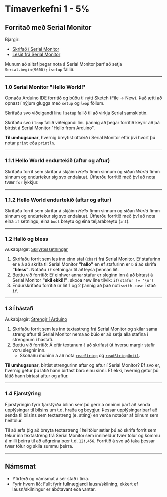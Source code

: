 # Tímaverkefni 1 - 5%

## Forritað með Serial Monitor

Bjargir:

- [Skrifað í Serial Monitor](https://github.com/VESM2VT/arduino/wiki/Forritun#skrifa%C3%B0-%C3%AD-serial-monitor)
- [Lesið frá Serial Monitor](https://github.com/VESM2VT/arduino/wiki/Forritun#lesi%C3%B0-inn-fr%C3%A1-serial-monitor)

Munum að alltaf þegar nota á Serial Monitor þarf að setja ```Serial.begin(9600);``` í ```setup``` fallið.

---

### 1.0 Serial Monitor "Hello World!"

Opnaðu Arduino IDE forritið og búðu til nýtt Sketch (File -> New). Það ætti að opnast í nýjum glugga með `setup` og `loop` föllum.

Skrifaðu svo viðeigandi línu í `setup` fallið til að virkja Serial samskiptin.

Skrifaðu svo í `loop` fallið viðeigandi línu þannig að þegar forritið keyrir að þá birtist á Serial Monitor "Hello from Arduino".

**Til umhugsunar**, hvernig breytist úttakið í Serial Monitor eftir því hvort þú notar `print` eða `println`.

---

### 1.1.1 Hello World endurtekið (aftur og aftur)

Skrifaðu forrit sem skrifar á skjáinn *Hello* fimm sinnum og síðan *World* fimm sinnum og endurtekur sig svo endalaust.
Útfærðu forritið með því að nota tvær `for` lykkjur.

---

### 1.1.2 Hello World endurtekið (aftur og aftur)
Skrifaðu forrit sem skrifar á skjáinn *Hello* fimm sinnum og síðan *World* fimm sinnum og endurtekur sig svo endalaust.
Útfærðu forritið með því að nota eina `if` setningu, eina `bool` breytu og eina teljarabreytu (`int`).

---

### 1.2 Halló og bless

Aukabjargir: [Skilyrðissetningar](https://github.com/VESM2VT/arduino/wiki/Forritun#skilyr%C3%B0issetningar)

1. Skrifaðu forrit sem les inn einn staf (`char`) frá Serial Monitor. Ef stafurinn er `h` á að skrifa til Serial Monitor **"hallo"** en ef stafurinn er `b` á að skrifa **"bless"**. Notaðu `if` setningar til að leysa þennan lið.
1. Bættu við forritið: Ef einhver annar stafur er sleginn inn á að birtast á Serial Monitor **"skil ekki!!"**. skoða new line tilvik: `if(stafur != '\n')`
1. Endurskrifaðu forritið úr lið 1 og 2 þannig að það noti `swith-case` í stað `if`.


---

### 1.3 Í hástafi

Aukabjargir: [Strengir í Arduino](https://www.arduino.cc/reference/en/language/variables/data-types/stringobject/)

1. Skrifaðu forrit sem les inn textastreng frá Serial Monitor og skilar sama streng aftur til Serial Monitor nema að búið er að setja alla stafina í strengnum í hástafi.
1. Bættu við forritið: Á eftir textanum á að skrifast út hversu margir stafir voru slegnir inn.
      - Skoðaðu muninn á að nota [`readString`](https://www.arduino.cc/reference/en/language/functions/communication/serial/readstring/) og [`readStringUntil`](https://www.arduino.cc/reference/en/language/functions/communication/serial/readstringuntil/).

**Til umhugsunar**, birtist strengurinn aftur og aftur í Serial Monitor? Ef svo er, hvernig getur þú látið hann birtast bara einu sinni. Ef ekki, hvernig getur þú látið hann birtast aftur og aftur.

---

### 1.4 Fjarstýring

Fjarstýringin fyrir fjarstýrða bílinn sem þú gerir á önninni þarf að senda upplýsingar til bílsins um t.d. hraða og beygjur. Þessar upplýsingar þarf að senda til bílsins sem textastreng (e. string) en verða notaðar af bílnum sem heiltölur.

Til að æfa þig að breyta textastreng í heiltölur ætlar þú að skrifa forrit sem tekur inn textastreng frá Serial Monitor sem inniheldur tvær tölur og kommu á milli þeirra til að aðgreina þær t.d. `123,456`. Forritið á svo að taka þessar tvær tölur og skila summu þeirra.

---

## Námsmat

- Yfirferð og námsmat á sér stað í tíma.
- Fyrir hvern lið; Fullt fyrir fullnægjandi lausn/skilning, ekkert ef lausn/skilningur er ábótavant eða vantar.
<!--
#### Eftirfarandi er metið í tíma útfrá verklegum tilraunum og skilningi nemanda:

1. Þekkir helstu tög og stærðir í binary. 
1. Getur skrifað út með Serial Monitor (V1.1).
1. Getur lesið frá Serial Monitor (V1.2). 
1. Kann að vinna með skilyrðissetningar og lykkjur í Arduino. 
1. Notar innbyggð föll;`toUpperCase()` og `toInt()`.
1. Notar bitwise operator.

 
1. Þekkir Arduino hardware parta og pinna.

**TODO:**  

- Fjölga æfingum í skilyrðissetningum og lykkjum inná milli td; case/switch, forlykkjan. hafa hægari þrepanda í erfiðleikastigi.
-->
